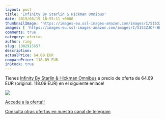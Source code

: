 ```yaml
---
layout: post
title: 'Infinity By Starlin & Hickman Omnibus'
date: 2019/08/19 18:55:11 +0000
thumbnailImage: 'https://images-eu.ssl-images-amazon.com/images/I/5153ZJOF-HL._SL200_.jpg'
images: [ 'https://images-eu.ssl-images-amazon.com/images/I/5153ZJOF-HL._SL200_.jpg' ]
comments: true
category: ofertas
author: ring
slug: 1302915657
description:
actualPrice: 64.69 EUR
comparePrice: 118.09 EUR
inStock: true
---
```


Tienes [Infinity By Starlin & Hickman Omnibus](https://www.amazon.com/dp/1302915657/?tag=redken08-20) a precio de oferta de 64.69 EUR (original: 118.09 EUR) en el siguiente enlace!

[![](https://images-eu.ssl-images-amazon.com/images/I/5153ZJOF-HL._SL200_.jpg)](https://www.amazon.com/dp/1302915657/?tag=redken08-20)

[Accede a la oferta!!](https://www.amazon.com/dp/1302915657/?tag=redken08-20)

[Consulta otras ofertas en nuestro canal de telegram](https://t.me/s/ofertas25)
